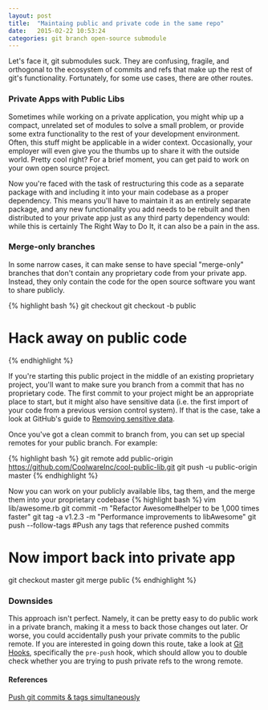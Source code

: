 ```yaml
---
layout: post
title:  "Maintaing public and private code in the same repo"
date:   2015-02-22 10:53:24
categories: git branch open-source submodule
---
```

Let's face it, git submodules suck. They are confusing, fragile, and orthogonal to the ecosystem of commits and refs that make up the rest of git's functionality. Fortunately, for some use cases, there are other routes.

### Private Apps with Public Libs
Sometimes while working on a private application, you might whip up a compact, unrelated set of modules to solve a small problem, or provide some extra functionality to the rest of your development environment. Often, this stuff might be applicable in a wider context. Occasionally, your employer will even give you the thumbs up to share it with the outside world. Pretty cool right? For a brief moment, you can get paid to work on your own open source project.

Now you're faced with the task of restructuring this code as a separate package with and including it into your main codebase as a proper dependency. This means you'll have to maintain it as an entirely separate package, and any new functionality you add needs to be rebuilt and then distributed to your private app just as any third party dependency would: while this is certainly The Right Way to Do It, it can also be a pain in the ass.

### Merge-only branches
In some narrow cases, it can make sense to have special "merge-only" branches that don't contain any proprietary code from your private app. Instead, they only contain the code for the open source software you want to share publicly.

{% highlight bash %}
git checkout <SHA of first commit>
git checkout -b public
# Hack away on public code
{% endhighlight %}

If you're starting this public project in the middle of an existing proprietary project, you'll want to make sure you branch from a commit that has no proprietary code. The first commit to your project might be an appropriate place to start, but it might also have sensitive data (i.e. the first import of your code from a previous version control system). If that is the case, take a look at GitHub's guide to [Removing sensitive data](https://help.github.com/articles/remove-sensitive-data/).

Once you've got a clean commit to branch from, you can set up special remotes for your public branch. For example:

{% highlight bash %}
git remote add public-origin https://github.com/CoolwareInc/cool-public-lib.git
git push -u public-origin master
{% endhighlight %}

Now you can work on your publicly available libs, tag them, and the merge them into your proprietary codebase
{% highlight bash %}
vim lib/awesome.rb
git commit -m "Refactor Awesome#helper to be 1,000 times faster"
git tag -a v1.2.3 -m "Performance improvements to libAwesome"
git push --follow-tags #Push any tags that reference pushed commits
# Now import back into private app
git checkout master
git merge public
{% endhighlight %}

### Downsides
This approach isn't perfect. Namely, it can be pretty easy to do public work in a private branch, making it a mess to back those changes out later. Or worse, you could accidentally push your private commits to the public remote. If you are interested in going down this route, take a look at [Git Hooks](http://git-scm.com/book/en/v2/Customizing-Git-Git-Hooks), specifically the `pre-push` hook, which should allow you to double check whether you are trying to push private refs to the wrong remote. 

#### References
[Push git commits & tags simultaneously](http://stackoverflow.com/a/3745250)
